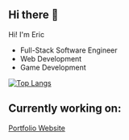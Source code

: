 ## Hi there 👋

<!--
![Eric's GitHub stats](https://github-readme-stats.vercel.app/api?username=eric-k-chu&show_icons=true&theme=radical)
-->
Hi! I'm Eric

* Full-Stack Software Engineer
* Web Development
* Game Development

[![Top Langs](https://github-readme-stats.vercel.app/api/top-langs/?username=eric-k-chu)](https://github.com/eric-k-chu/github-readme-stats)

## Currently working on:
[Portfolio Website](https://github.com/eric-k-chu/Portfolio)
